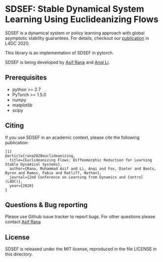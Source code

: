 SDSEF: Stable Dynamical System Learning Using Euclideanizing Flows
===================================================
SDSEF is a dynamical system or policy learning approach with global asymptotic stability guarantees.
For details, checkout our [publication](https://arxiv.org/pdf/2005.13143.pdf) in L4DC 2020.

This library is an implementation of SDSEF in pytorch.

SDSEF is being developed by [Asif Rana](mailto:asif1253@gmail.com) and [Anqi Li](mailto:anqil4@cs.washington.edu).

Prerequisites
------
- python >= 2.7
- PyTorch >= 1.5.0
- numpy
- matplotlib
- scipy


Citing
-----

If you use SDSEF in an academic context, please cite the following publication:

```
[1]
@article{rana2020euclideanizing,
  title={Euclideanizing Flows: Diffeomorphic Reduction for Learning Stable Dynamical Systems},
  author={Rana, Muhammad Asif and Li, Anqi and Fox, Dieter and Boots, Byron and Ramos, Fabio and Ratliff, Nathan},
  journal={2nd Conference on Learning from Dynamics and Control (L4DC)},
  year={2020}
}
```

Questions & Bug reporting
-----

Please use Github issue tracker to report bugs. For other questions please contact [Asif Rana](mailto:asif1253@gmail.com)

License
-----

SDSEF is released under the MIT license, reproduced in the file LICENSE in this directory.
